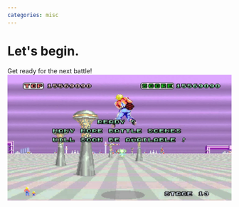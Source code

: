 ```yaml
---
categories: misc
---
```


# Let's begin.

Get ready for the next battle!
![Ready? Many more battle scenes will soon be available.](/assets/images/2023-05-10-ready.jpg)
